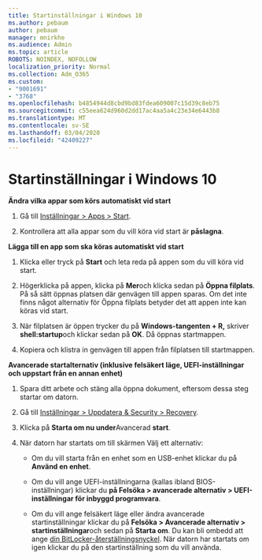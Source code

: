 ```yaml
---
title: Startinställningar i Windows 10
ms.author: pebaum
author: pebaum
manager: mnirkhe
ms.audience: Admin
ms.topic: article
ROBOTS: NOINDEX, NOFOLLOW
localization_priority: Normal
ms.collection: Adm_O365
ms.custom:
- "9001691"
- "3768"
ms.openlocfilehash: b4854944d8cbd9bd83fdea609007c15d39c8eb75
ms.sourcegitcommit: c55eea624d960d2dd17ac4aa5a4c23e34e6443b8
ms.translationtype: MT
ms.contentlocale: sv-SE
ms.lasthandoff: 03/04/2020
ms.locfileid: "42409227"
---
```

# <a name="startup-settings-in-windows-10"></a>Startinställningar i Windows 10

**Ändra vilka appar som körs automatiskt vid start**

1. Gå till [Inställningar > Apps > Start](ms-settings:startupapps?activationSource=GetHelp).

2. Kontrollera att alla appar som du vill köra vid start är **påslagna**.

**Lägga till en app som ska köras automatiskt vid start**

1. Klicka eller tryck på **Start** och leta reda på appen som du vill köra vid start.

2. Högerklicka på appen, klicka på **Mer**och klicka sedan på **Öppna filplats**. På så sätt öppnas platsen där genvägen till appen sparas. Om det inte finns något alternativ för Öppna filplats betyder det att appen inte kan köras vid start.

3. När filplatsen är öppen trycker du på **Windows-tangenten + R,** skriver **shell:startup**och klickar sedan på **OK**. Då öppnas startmappen.

4. Kopiera och klistra in genvägen till appen från filplatsen till startmappen.

**Avancerade startalternativ (inklusive felsäkert läge, UEFI-inställningar och uppstart från en annan enhet)**

1. Spara ditt arbete och stäng alla öppna dokument, eftersom dessa steg startar om datorn.

2. Gå till [Inställningar > Uppdatera & Security > Recovery](ms-settings:recovery?activationSource=GetHelp).

3. Klicka på **Starta om nu under**Avancerad **start**. 

4. När datorn har startats om till skärmen Välj ett alternativ:

    - Om du vill starta från en enhet som en USB-enhet klickar du på **Använd en enhet**.

    - Om du vill ange UEFI-inställningarna (kallas ibland BIOS-inställningar) klickar du **på Felsöka > avancerade alternativ > UEFI-inställningar för inbyggd programvara**. 

    - Om du vill ange felsäkert läge eller ändra avancerade startinställningar klickar du på **Felsöka > Avancerade alternativ > startinställningar**och sedan på **Starta om**. Du kan bli ombedd att ange [din BitLocker-återställningsnyckel](https://support.microsoft.com/help/4026181/windows-10-find-my-bitlocker-recovery-key). När datorn har startats om igen klickar du på den startinställning som du vill använda.